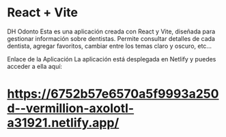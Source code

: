 # React + Vite

DH Odonto
Esta es una aplicación creada con React y Vite, diseñada para gestionar información sobre dentistas. Permite consultar detalles de cada dentista, agregar favoritos, cambiar entre los temas claro y oscuro, etc...

Enlace de la Aplicación
La aplicación está desplegada en Netlify y puedes acceder a ella aquí:
# https://6752b57e6570a5f9993a250d--vermillion-axolotl-a31921.netlify.app/
